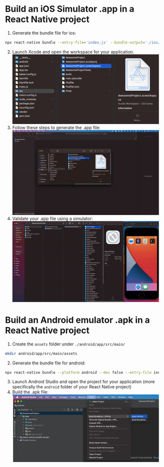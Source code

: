 # Build an iOS Simulator .app in a React Native project

1. Generate the bundle file for ios:
```bash
npx react-native bundle --entry-file='index.js' --bundle-output='./ios/main.jsbundle' --dev=false --platform='ios'
```
2. Launch Xcode and open the workspace for your application.
![alt text](https://github.com/jknap/requotes-react-native/blob/main/readme-assets/open-a-workspace-on-xcode.png)
3. Follow these steps to generate the .app file:
![](https://github.com/jknap/requotes-react-native/blob/main/readme-assets/generate-a-dot-app-from-a-react-native-project.gif)
4. Validate your .app file using a simulator:
![](https://github.com/jknap/requotes-react-native/blob/main/readme-assets/validate-a-dot-app-file-with-an-iOS-simulator.gif)

# Build an Android emulator .apk in a React Native project
1. Create the `assets` folder under `./android/app/src/main/`
```bash
mkdir android/app/src/main/assets
```
2. Generate the bundle file for android:
```bash
npx react-native bundle --platform android --dev false --entry-file index.js --bundle-output android/app/src/main/assets/index.android.bundle --assets-dest android/app/src/main/res
```
3. Launch Android Studio and open the project for your application (more specifically the `android` folder of your React Native project)
4. Build the .apk file:
![](https://github.com/jknap/requotes-react-native/blob/main/readme-assets/build-a-dot-apk-file-in-android-studio.png)